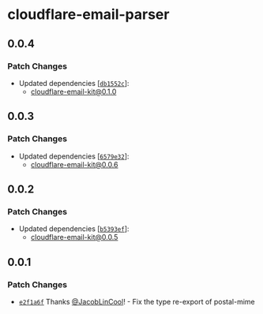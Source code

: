 # cloudflare-email-parser

## 0.0.4

### Patch Changes

-   Updated dependencies [[`db1552c`](https://github.com/JacobLinCool/cloudflare-email-kit/commit/db1552c763413440998a9089de48c8c94404c89e)]:
    -   cloudflare-email-kit@0.1.0

## 0.0.3

### Patch Changes

-   Updated dependencies [[`6579e32`](https://github.com/JacobLinCool/cloudflare-email-kit/commit/6579e32e017d0981edbcdf18cf6b2923dfd74c19)]:
    -   cloudflare-email-kit@0.0.6

## 0.0.2

### Patch Changes

-   Updated dependencies [[`b5393ef`](https://github.com/JacobLinCool/cloudflare-email-kit/commit/b5393ef95ecf1170154d8f42e5992f218f593a6e)]:
    -   cloudflare-email-kit@0.0.5

## 0.0.1

### Patch Changes

-   [`e2f1a6f`](https://github.com/JacobLinCool/cloudflare-email-kit/commit/e2f1a6f78be3aee3500bf79c1f389d7c50e47521) Thanks [@JacobLinCool](https://github.com/JacobLinCool)! - Fix the type re-export of postal-mime

